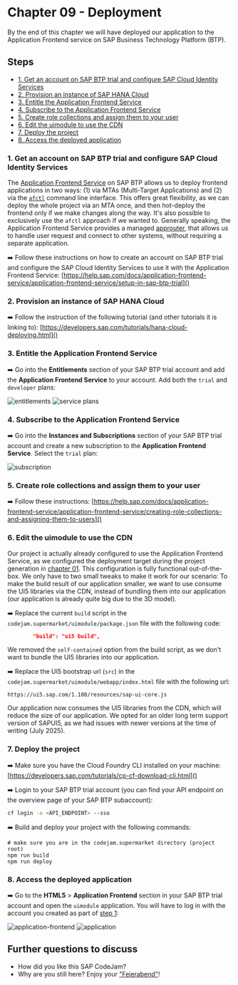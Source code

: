 # Chapter 09 - Deployment

By the end of this chapter we will have deployed our application to the Application Frontend service on SAP Business Technology Platform (BTP).

## Steps

- [1. Get an account on SAP BTP trial and configure SAP Cloud Identity Services](#1-get-an-account-on-sap-btp-trial-and-configure-sap-cloud-identity-services)<br>
- [2. Provision an instance of SAP HANA Cloud](#2-provision-an-instance-of-sap-hana-cloud)<br>
- [3. Entitle the Application Frontend Service](#3-entitle-the-application-frontend-service)<br>
- [4. Subscribe to the Application Frontend Service](#4-subscribe-to-the-application-frontend-service)<br>
- [5. Create role collections and assign them to your user](#5-create-role-collections-and-assign-them-to-your-user)<br>
- [6. Edit the uimodule to use the CDN](#6-edit-the-uimodule-to-use-the-cdn)<br>
- [7. Deploy the project](#7-deploy-the-project)<br>
- [8. Access the deployed application](#8-access-the-deployed-application)<br>

### 1. Get an account on SAP BTP trial and configure SAP Cloud Identity Services

The [Application Frontend Service](https://help.sap.com/docs/application-frontend-service/application-frontend-service/what-is-application-frontend-service) on SAP BTP allows us to deploy frontend applications in two ways: (1) via MTAs (Multi-Target Applications) and (2) via the [`afctl`](https://www.npmjs.com/package/@sap/appfront-cli) command line interface. This offers great flexibility, as we can deploy the whole project via an MTA once, and then hot-deploy the frontend only if we make changes along the way. It's also possible to exclusively use the `afctl` approach if we wanted to.
Generally speaking, the Application Frontend Service provides a managed [approuter](https://www.npmjs.com/package/@sap/approuter), that allows us to handle user request and connect to other systems, without requiring a separate application.

➡️ Follow these instructions on how to create an account on SAP BTP trial and configure the SAP Cloud Identity Services to use it with the Application Frontend Service: [https://help.sap.com/docs/application-frontend-service/application-frontend-service/setup-in-sap-btp-trial]() 

### 2. Provision an instance of SAP HANA Cloud

➡️ Follow the instruction of the following tutorial (and other tutorials it is linking to): [https://developers.sap.com/tutorials/hana-cloud-deploying.html]()

### 3. Entitle the Application Frontend Service

➡️ Go into the **Entitlements** section of your SAP BTP trial account and add the **Application Frontend Service** to your account. Add both the `trial` and `developer` plans:

![entitlements](entitlements.png)
![service plans](service-plans.png)

### 4. Subscribe to the Application Frontend Service

➡️ Go into the **Instances and Subscriptions** section of your SAP BTP trial account and create a new subscription to the **Application Frontend Service**. Select the `trial` plan:

![subscription](subscription.png)

### 5. Create role collections and assign them to your user

➡️ Follow these instructions: [https://help.sap.com/docs/application-frontend-service/application-frontend-service/creating-role-collections-and-assigning-them-to-users]()

### 6. Edit the uimodule to use the CDN

Our project is actually already configured to use the Application Frontend Service, as we configured the deployment target during the project generation in [chapter 01](/chapters/01-generating-a-full-stack-project/). This configuration is fully functional out-of-the-box. We only have to two small tweaks to make it work for our scenario: To make the build result of our application smaller, we want to use consume the UI5 libraries via the CDN, instead of bundling them into our application (our application is already quite big due to the 3D model).

➡️ Replace the current `build` script in the `codejam.supermarket/uimodule/package.json` file with the following code:

```json
        "build": "ui5 build",
```

We removed the `self-contained` option from the build script, as we don't want to bundle the UI5 libraries into our application.

➡️ Replace the UI5 bootstrap url (`src`) in the `codejam.supermarket/uimodule/webapp/index.html` file with the following url:

```text
https://ui5.sap.com/1.108/resources/sap-ui-core.js
```

Our application now consumes the UI5 libraries from the CDN, which will reduce the size of our application. We opted for an older long term support version of SAPUI5, as we had issues with newer versions at the time of writing (July 2025).

### 7. Deploy the project

➡️ Make sure you have the Cloud Foundry CLI installed on your machine: [https://developers.sap.com/tutorials/cp-cf-download-cli.html]()

➡️ Login to your SAP BTP trial account (you can find your API endpoint on the overview page of your SAP BTP subaccount):

```bash
cf login -a <API_ENDPOINT> --sso
```

➡️ Build and deploy your project with the following commands:

```
# make sure you are in the codejam.supermarket directory (project root)
npm run build
npm run deploy
```

### 8. Access the deployed application

➡️ Go to the **HTML5** > **Application Frontend** section in your SAP BTP trial account and open the `uimodule` application. You will have to log in with the account you created as part of [step 1](#get-an-account-on-sap-btp-trial-and-configure-sap-cloud-identity-services):

![application-frontend](application-frontend.png)
![application](./application.png)

## Further questions to discuss

- How did you like this SAP CodeJam?
- Why are you still here? Enjoy your ["Feierabend"](https://expath.com/knowledge-base/germany/what-does-feierabend-mean)!
